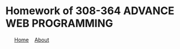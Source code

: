 <html>
 <title>Homework</title>
 <body>
<h1>Homework of 308-364 ADVANCE WEB PROGRAMMING</h1>
 
<ul>
<a href="Home.html">Home</a>&nbsp;&nbsp;&nbsp;
<a href="About.html">About</a>
</ul>
 </body>
</html>












